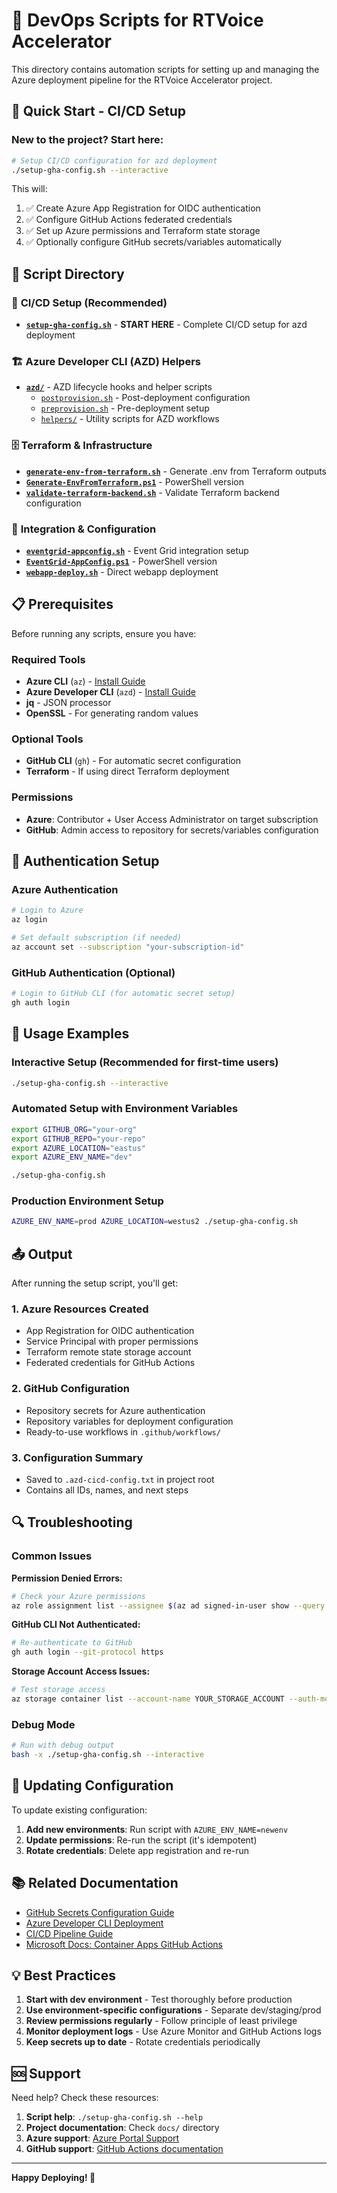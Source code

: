 # 🔧 DevOps Scripts for RTVoice Accelerator

This directory contains automation scripts for setting up and managing the Azure deployment pipeline for the RTVoice Accelerator project.

## 🚀 Quick Start - CI/CD Setup

### New to the project? Start here:

```bash
# Setup CI/CD configuration for azd deployment
./setup-gha-config.sh --interactive
```

This will:
1. ✅ Create Azure App Registration for OIDC authentication
2. ✅ Configure GitHub Actions federated credentials
3. ✅ Set up Azure permissions and Terraform state storage
4. ✅ Optionally configure GitHub secrets/variables automatically

## 📁 Script Directory

### 🎯 **CI/CD Setup (Recommended)**
- **[`setup-gha-config.sh`](./setup-gha-config.sh)** - **START HERE** - Complete CI/CD setup for azd deployment

### 🏗️ **Azure Developer CLI (AZD) Helpers**
- **[`azd/`](./azd/)** - AZD lifecycle hooks and helper scripts
  - [`postprovision.sh`](./azd/postprovision.sh) - Post-deployment configuration
  - [`preprovision.sh`](./azd/preprovision.sh) - Pre-deployment setup
  - [`helpers/`](./azd/helpers/) - Utility scripts for AZD workflows

### 🗄️ **Terraform & Infrastructure**
- **[`generate-env-from-terraform.sh`](./generate-env-from-terraform.sh)** - Generate .env from Terraform outputs
- **[`Generate-EnvFromTerraform.ps1`](./Generate-EnvFromTerraform.ps1)** - PowerShell version
- **[`validate-terraform-backend.sh`](./validate-terraform-backend.sh)** - Validate Terraform backend configuration

### 🔗 **Integration & Configuration**
- **[`eventgrid-appconfig.sh`](./eventgrid-appconfig.sh)** - Event Grid integration setup
- **[`EventGrid-AppConfig.ps1`](./eventgrid-appconfig.ps1)** - PowerShell version
- **[`webapp-deploy.sh`](./webapp-deploy.sh)** - Direct webapp deployment

## 📋 Prerequisites

Before running any scripts, ensure you have:

### Required Tools
- **Azure CLI** (`az`) - [Install Guide](https://docs.microsoft.com/cli/azure/install-azure-cli)
- **Azure Developer CLI** (`azd`) - [Install Guide](https://learn.microsoft.com/azure/developer/azure-developer-cli/install-azd)
- **jq** - JSON processor
- **OpenSSL** - For generating random values

### Optional Tools
- **GitHub CLI** (`gh`) - For automatic secret configuration
- **Terraform** - If using direct Terraform deployment

### Permissions
- **Azure**: Contributor + User Access Administrator on target subscription
- **GitHub**: Admin access to repository for secrets/variables configuration

## 🔐 Authentication Setup

### Azure Authentication
```bash
# Login to Azure
az login

# Set default subscription (if needed)
az account set --subscription "your-subscription-id"
```

### GitHub Authentication (Optional)
```bash
# Login to GitHub CLI (for automatic secret setup)
gh auth login
```

## 🎯 Usage Examples

### Interactive Setup (Recommended for first-time users)
```bash
./setup-gha-config.sh --interactive
```

### Automated Setup with Environment Variables
```bash
export GITHUB_ORG="your-org"
export GITHUB_REPO="your-repo"
export AZURE_LOCATION="eastus"
export AZURE_ENV_NAME="dev"

./setup-gha-config.sh
```

### Production Environment Setup
```bash
AZURE_ENV_NAME=prod AZURE_LOCATION=westus2 ./setup-gha-config.sh
```

## 📤 Output

After running the setup script, you'll get:

### 1. **Azure Resources Created**
- App Registration for OIDC authentication
- Service Principal with proper permissions
- Terraform remote state storage account
- Federated credentials for GitHub Actions

### 2. **GitHub Configuration**
- Repository secrets for Azure authentication
- Repository variables for deployment configuration
- Ready-to-use workflows in `.github/workflows/`

### 3. **Configuration Summary**
- Saved to `.azd-cicd-config.txt` in project root
- Contains all IDs, names, and next steps

## 🔍 Troubleshooting

### Common Issues

**Permission Denied Errors:**
```bash
# Check your Azure permissions
az role assignment list --assignee $(az ad signed-in-user show --query id -o tsv) --output table
```

**GitHub CLI Not Authenticated:**
```bash
# Re-authenticate to GitHub
gh auth login --git-protocol https
```

**Storage Account Access Issues:**
```bash
# Test storage access
az storage container list --account-name YOUR_STORAGE_ACCOUNT --auth-mode login
```

### Debug Mode
```bash
# Run with debug output
bash -x ./setup-gha-config.sh --interactive
```

## 🔄 Updating Configuration

To update existing configuration:

1. **Add new environments**: Run script with `AZURE_ENV_NAME=newenv`
2. **Update permissions**: Re-run the script (it's idempotent)
3. **Rotate credentials**: Delete app registration and re-run

## 📚 Related Documentation

- [GitHub Secrets Configuration Guide](../../.github/SECRETS.md)
- [Azure Developer CLI Deployment](../../docs/AZD-DEPLOYMENT.md)
- [CI/CD Pipeline Guide](../../docs/CICDGuide.md)
- [Microsoft Docs: Container Apps GitHub Actions](https://learn.microsoft.com/azure/container-apps/github-actions-cli)

## 💡 Best Practices

1. **Start with dev environment** - Test thoroughly before production
2. **Use environment-specific configurations** - Separate dev/staging/prod
3. **Review permissions regularly** - Follow principle of least privilege
4. **Monitor deployment logs** - Use Azure Monitor and GitHub Actions logs
5. **Keep secrets up to date** - Rotate credentials periodically

## 🆘 Support

Need help? Check these resources:

1. **Script help**: `./setup-gha-config.sh --help`
2. **Project documentation**: Check `docs/` directory
3. **Azure support**: [Azure Portal Support](https://portal.azure.com/#blade/Microsoft_Azure_Support/HelpAndSupportBlade)
4. **GitHub support**: [GitHub Actions documentation](https://docs.github.com/actions)

---

**Happy Deploying! 🚀**

